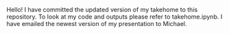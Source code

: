 Hello! I have committed the updated version of my takehome to this repository. 
To look at my code and outputs please refer to takehome.ipynb. 
I have emailed the newest version of my presentation to Michael.
